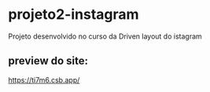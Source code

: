 # projeto2-instagram

Projeto desenvolvido no curso da Driven
layout do istagram


## preview do site:
https://ti7m6.csb.app/
